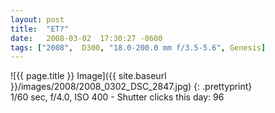 ```yaml
---
layout: post
title:  "ET?"
date:   2008-03-02  17:30:27 -0600
tags: ["2008",  D300, "18.0-200.0 mm f/3.5-5.6", Genesis]
---
```

![{{ page.title }} Image]({{ site.baseurl }}/images/2008/2008_0302_DSC_2847.jpg)
{: .prettyprint}   
1/60 sec, f/4.0, ISO 400 - Shutter clicks this day: 96